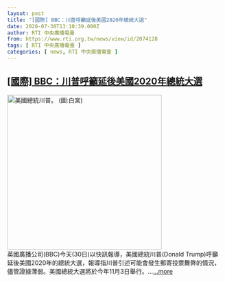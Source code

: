 ```yaml
---
layout: post
title: "[國際] BBC：川普呼籲延後美國2020年總統大選"
date: 2020-07-30T13:10:39.000Z
author: RTI 中央廣播電臺
from: https://www.rti.org.tw/news/view/id/2074128
tags: [ RTI 中央廣播電臺 ]
categories: [ news, RTI 中央廣播電臺 ]
---
```

<!--1596114639000-->
[[國際] BBC：川普呼籲延後美國2020年總統大選](https://www.rti.org.tw/news/view/id/2074128)
------

<div>
<img src="https://static.rti.org.tw/assets/thumbnails/2020/07/16/c09a3e14a405499cf8c42bf63fe29d7a.jpg" width="360" alt="美國總統川普。 (圖:白宮)" title="美國總統川普。 (圖:白宮)"><br>英國廣播公司(BBC)今天(30日)以快訊報導，美國總統川普(Donald Trump)呼籲延後美國2020年的總統大選，報導指川普引述可能會發生郵寄投票舞弊的情況，儘管證據薄弱。美國總統大選將於今年11月3日舉行。...<a target="_blank" href="https://www.rti.org.tw/news/view/id/2074128">...more</a>
</div>
